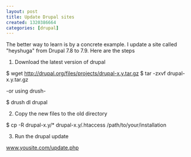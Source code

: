 ```yaml
--- 
layout: post
title: Update Drupal sites
created: 1320386664
categories: [drupal]
---
```

The better way to learn is by a concrete example. I update a site called "heyshuga" from Drupal 7.8 to 7.9. Here are the steps

1. Download the latest version of drupal

$ wget http://drupal.org/files/projects/drupal-x.y.tar.gz
$ tar -zxvf drupal-x.y.tar.gz

-or using drush-

$ drush dl drupal

2. Copy the new files to the old directory

$ cp -R drupal-x.y/* drupal-x.y/.htaccess /path/to/your/installation


3. Run the drupal update

www.yousite.com/update.php



